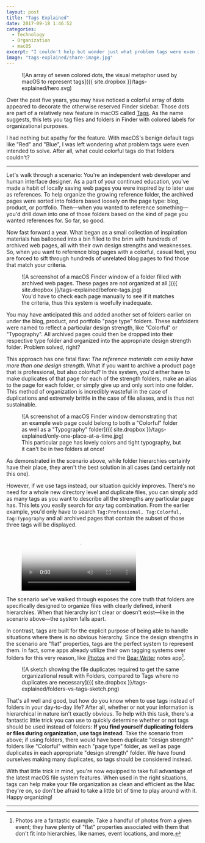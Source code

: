 ```yaml
---
layout: post
title: "Tags Explained"
date: 2017-09-18 1:46:52
categories:
  - Technology
  - Organization
  - macOS
excerpt: "I couldn't help but wonder just what problem tags were even intended to solve. After all, what could colorful tags do that folders couldn't?"
image: "tags-explained/share-image.jpg"
---
```


<figure markdown="1" class="inline">
![An array of seven colored dots, the visual metaphor used by macOS to represent tags]({{ site.dropbox }}/tags-explained/hero.svg)
</figure>

Over the past five years, you may have noticed a colorful array of dots appeared to decorate the otherwise reserved Finder sidebar. Those dots are part of a relatively new feature in macOS called [Tags](https://support.apple.com/en-us/HT202754). As the name suggests, this lets you tag files and folders in Finder with colored labels for organizational purposes.

I had nothing but apathy for the feature. With macOS's benign default tags like "Red" and "Blue", I was left wondering what problem tags were even intended to solve. After all, what could colorful tags do that folders couldn't?

<!--break-->

------

Let's walk through a scenario: You're an independent web developer and human interface designer. As a part of your continued education, you've made a habit of locally saving web pages you were inspired by to later use as references. To help organize the growing reference folder, the archived pages were sorted into folders based loosely on the page type: blog, product, or portfolio. Then&mdash;when you wanted to reference something&mdash;you'd drill down into one of those folders based on the kind of page you wanted references for. So far, so good.

Now fast forward a year. What began as a small collection of inspiration materials has ballooned into a bin filled to the brim with hundreds of archived web pages, all with their own design strengths and weaknesses. So, when you want to reference blog pages with a colorful, casual feel, you are forced to sift through hundreds of unrelated blog pages to find those that match your criteria.

<figure markdown="1" class="edge-to-edge medium macos-window-screenshot">
![A screenshot of a macOS Finder window of a folder filled with archived web pages. These pages are not organized at all.]({{ site.dropbox }}/tags-explained/before-tags.jpg)
<figcaption>
You'd have to check each page manually to see if it matches the criteria, thus this system is woefully inadequate.
</figcaption>
</figure>

You may have anticipated this and added another set of folders earlier on under the blog, product, and portfolio "page type" folders. These subfolders were named to reflect a particular design strength, like "Colorful" or "Typography". All archived pages could then be dropped into their respective type folder and organized into the appropriate design strength folder. Problem solved, right?

This approach has one fatal flaw: *The reference materials can easily have more than one design strength*. What if you want to archive a product page that is professional, but also colorful? In this system, you'd either have to make duplicates of that page for each of the strength folders, make an alias to the page for each folder, or simply give up and only sort into one folder. This method of organization is incredibly wasteful in the case of duplications and extremely brittle in the case of file aliases, and is thus not sustainable.

<figure markdown="1" class="edge-to-edge medium macos-window-screenshot">
![A screenshot of a macOS Finder window demonstrating that an example web page could belong to both a "Colorful" folder as well as a "Typography" folder]({{ site.dropbox }}/tags-explained/only-one-place-at-a-time.jpg)
<figcaption>
This particular page has lovely colors and tight typography, but it can't be in two folders at once!
</figcaption>
</figure>

As demonstrated in the scenario above, while folder hierarchies certainly have their place, they aren't the best solution in all cases (and certainly not this one).

However, if we use tags instead, our situation quickly improves. There's no need for a whole new directory level and duplicate files, you can simply add as many tags as you want to describe all the strengths any particular page has. This lets you easily search for *any* tag combination. From the earlier example, you'd only have to search `Tag:Professional, Tag:Colorful, Tag:Typography` and all archived pages that contain the subset of those three tags will be displayed.

<figure markdown="1" class="edge-to-edge medium macos-window-screenshot">
<p>
<video controls preload="metadata" poster="{{ site.dropbox }}/tags-explained/tag-searching-poster.jpg" alt="A video of a macOS Finder window containing a folder filled with tagged web pages. The video depicts a user searching for web pages by the tags 'Professional', 'Colorful' and 'Typography'">
	<source src="{{ site.dropbox }}/tags-explained/tag-searching.mp4" type="video/mp4">
	<source src="{{ site.dropbox }}/tags-explained/tag-searching.webm" type="video/webm">
	<source src="{{ site.dropbox }}/tags-explained/tag-searching.ogv" type="video/ogg">
	[HTML5 video tag not supported by your browser]
</video>
</p>
</figure>

The scenario we've walked through exposes the core truth that folders are specifically designed to organize files with clearly defined, inherit hierarchies. When that hierarchy isn't clear or doesn't exist&mdash;like in the scenario above&mdash;the system falls apart.

In contrast, tags are built for the explicit purpose of being able to handle situations where there is no obvious hierarchy. Since the design strengths in the scenario are "flat" properties, tags are the perfect system to represent them. In fact, some apps already utilize their own tagging systems over folders for this very reason, like [Photos](#TODO) and the [Bear Writer](http://www.bear-writer.com) notes app[^photo-organization].

<figure markdown="1" class="edge-to-edge medium">
![A sketch showing the file duplicates required to get the same organizational result with Folders, compared to Tags where no duplicates are necessary]({{ site.dropbox }}/tags-explained/folders-vs-tags-sketch.png)
</figure>

That's all well and good, but how do you know when to use tags instead of folders in your day-to-day life? After all, whether or not your information is hierarchical in nature isn't exactly obvious. To help with this task, there's a fantastic little trick you can use to quickly determine whether or not tags should be used instead of folders: __If you find yourself duplicating folders or files during organization, use tags instead__. Take the scenario from above; if using folders, there would have been duplicate "design strength" folders like "Colorful" within each "page type" folder, as well as page duplicates in each appropriate "design strength" folder. We have found ourselves making many duplicates, so tags should be considered instead.

With that little trick in mind, you're now equipped to take full advantage of the latest macOS file system features. When used in the right situations, tags can help make your file organization as clean and efficient as the Mac they're on, so don't be afraid to take a little bit of time to play around with it. Happy organizing!

-----------------

[^photo-organization]: Photos are a fantastic example. Take a handful of photos from a given event; they have plenty of "flat" properties associated with them that don't fit into hierarchies, like names, event locations, and more.